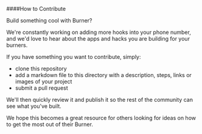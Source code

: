 ####How to Contribute

Build something cool with Burner?

We're constantly working on adding more hooks into your phone number, and we'd love to hear about the apps and hacks you are building 
for your burners.

If you have something you want to contribute, simply:

* clone this repository
* add a markdown file to this directory with a description, steps, links or images of your project
* submit a pull request

We'll then quickly review it and publish it so the rest of the community can see what you've built.

We hope this becomes a great resource for others looking for ideas on how to get the most out of their Burner.


